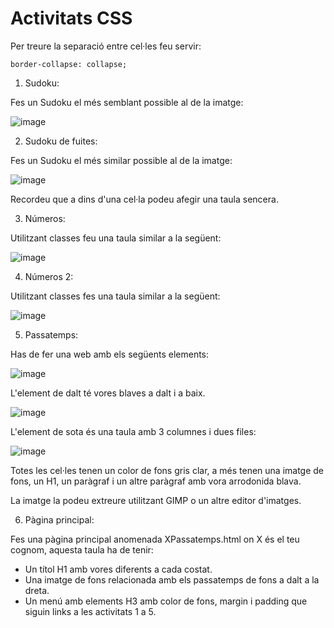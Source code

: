 # Activitats CSS

Per treure la separació entre cel·les feu servir: 

```
border-collapse: collapse;
```

1. Sudoku:

Fes un Sudoku el més semblant possible al de la imatge:

![image](https://user-images.githubusercontent.com/110727546/218444528-b3e8b62d-98be-42d8-9db9-159d20c4be14.png)

2. Sudoku de fuites:

Fes un Sudoku el més similar possible al de la imatge:

![image](https://user-images.githubusercontent.com/110727546/218444702-869f8bb9-125c-47f7-8e8e-40edfade8ecb.png)

Recordeu que a dins d'una cel·la podeu afegir una taula sencera.

3. Números:

Utilitzant classes feu una taula similar a la següent:

![image](https://user-images.githubusercontent.com/110727546/218445003-d94baabd-d513-4e75-ae85-35ef7371877d.png)

4. Números 2:

Utilitzant classes fes una taula similar a la següent:

![image](https://user-images.githubusercontent.com/110727546/218445161-82f65a13-db9b-4420-a0f5-c8308bb79b71.png)

5. Passatemps:

Has de fer una web amb els següents elements:

![image](https://user-images.githubusercontent.com/110727546/218443461-3ad5cfd5-d2d9-444c-b194-15a9a1a553e7.png)

L'element de dalt té vores blaves a dalt i a baix.

![image](https://user-images.githubusercontent.com/110727546/218443569-5f25c654-4e03-4da4-a487-699e303a4bec.png)

L'element de sota és una taula amb 3 columnes i dues files:

![image](https://user-images.githubusercontent.com/110727546/218443652-b47130ee-7e73-43aa-9d69-67b288d8a82b.png)

Totes les cel·les tenen un color de fons gris clar, a més tenen una imatge de fons, un H1, un paràgraf i un altre paràgraf amb vora arrodonida blava.
  
La imatge la podeu extreure utilitzant GIMP o un altre editor d'imatges.


6. Pàgina principal:

Fes una pàgina principal anomenada XPassatemps.html on X és el teu cognom, aquesta taula ha de tenir:

- Un títol H1 amb vores diferents a cada costat.
- Una imatge de fons relacionada amb els passatemps de fons a dalt a la dreta.
- Un menú amb elements H3 amb color de fons, margin i padding que siguin links a les activitats 1 a 5.

